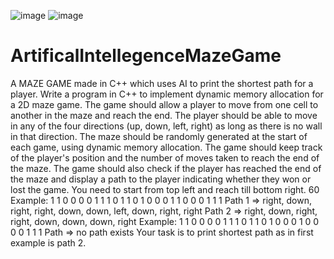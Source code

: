 ![image](https://github.com/SyedAounHaiderSherazi/ArtificalIntellegenceMazeGame/assets/168753404/2e37d507-73fb-43c6-83e5-c7b7d475a7bd)
![image](https://github.com/SyedAounHaiderSherazi/ArtificalIntellegenceMazeGame/assets/168753404/497649a1-5eeb-4781-8dd2-401e1431c10e)
# ArtificalIntellegenceMazeGame
A MAZE GAME made in C++ which uses AI to print the shortest path for a player.
Write a program in C++ to implement dynamic memory allocation for a 2D maze game. The game should allow a player to move from one cell to another in the maze and reach the end. The player should be able to move in any of the four directions (up, down, left, right) as long as there is no wall in that direction. The maze should be randomly generated at the start of each game, using dynamic memory allocation. The game should keep track of the player's position and the number of moves taken to reach the end of the maze. The game should also check if the player has reached the end of the maze and display a path to the player indicating whether they won or lost the game. You need to start from top left and reach till bottom right. 60
Example:
1 1 0 0 0
0 1 1 1 0
1 1 0 1 0
0 0 1 1 0
0 0 1 1 1
Path 1 => right, down, right, right, down, down, left, down, right, right
Path 2 => right, down, right, right, down, down, down, right
Example:
1 1 0 0 0
0 1 1 1 0
1 1 0 1 0
0 0 1 0 0
0 0 1 1 1
Path => no path exists
Your task is to print shortest path as in first example is path 2.
